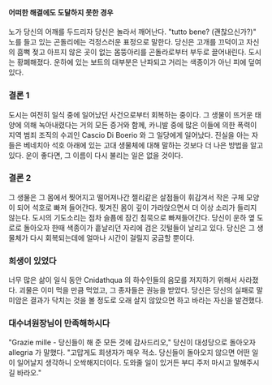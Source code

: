 #### 어떠한 해결에도 도달하지 못한 경우

노가 당신의 어깨를 두드리자 당신은 놀라서 깨어난다. "tutto bene? (괜찮으신가?)" 노를 들고 있는 곤돌리에는 걱정스러운 표정으로 말한다. 당신은 고개를 끄덕이고 자신의 흠뻑 젖고 아프지 않은 곳이 없는 몸뚱아리를 곤돌라로부터 부두로 끌어내린다. 도시는 황폐해졌다. 운하에 있는 보트의 대부분은 난파되고 거리는 색종이가 아닌 피에 덮여 있다.

### 결론 1

도시는 여전히 일식 중에 일어났던 사건으로부터 회복하는 중이다. 그 생물이 뜨거운 태양에 의해 녹아내렸다는 거의 모든 증거와 함께, 카니발 중에 많은 이들에 의한 폭력이 지역 범죄 조직의 수괴인 Cascio Di Boerio 와 그 일당에게 일어났다. 진실을 아는 자들은 베네치아 석호 아래에 있는 고대 생물체에 대해 말하는 것보다 더 나은 방법을 알고 있다. 운이 좋다면, 그 이름이 다시 불리는 일은 없을 것이다.

### 결론 2

그 생물은 그 몸에서 찢어지고 떨어져나간 젤리같은 살점들이 휘감겨서 작은 구체 모양이 되어 석호로 빠져 들어간다. 찢겨진 몸이 깊이 가라앉으면서 더 이상 소리가 들리지 않는다. 도시의 기도소리는 점차 슬픔에 잠긴 침묵으로 빠져들어간다. 당신이 운하 옆 도로로 돌아오자 한때 색종이가 흩날리던 자리에 검은 깃털들이 날리고 있다. 당신은 그 생물체가 다시 회복되는데에 얼마나 시간이 걸릴지 궁금할 뿐이다.

### 희생이 있었다

너무 많은 삶이 일식 동안 Cnidathqua 의 하수인들의 음모를 저지하기 위해서 사라졌다. 괴물은 이미 먹을 만큼 먹었고, 그 종자들은 권능을 받았다. 당신은 당신의 실패로 말미암은 결과가 닥치는 것을 볼 정도로 오래 살지 않았으면 하고 바라는 자신을 발견했다.

### 대수녀원장님이 만족해하시다

"Grazie mille - 당신들이 해 준 모든 것에 감사드리오," 당신이 대성당으로 돌아오자 allegria 가 말했다. "고맙게도 희생자가 매우 적소. 당신들이 돌아오지 않으면 어떤 일이 일어날지 생각하니 오싹해지더이다. 도와줄 일이 있거든 부디 주저 마시고 말해주시길 바라오."
